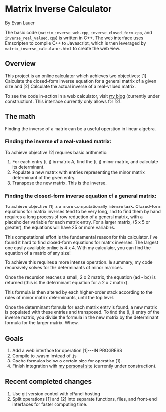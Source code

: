 # Matrix Inverse Calculator
By Evan Lauer

The basic code (`matrix_inverse_web.cpp`, `inverse_closed_form.cpp`, and `inverse_real_valued.cpp`) is written in C++. The web interface uses Emscripten to compile C++ to Javascript, which is then leveraged by `matrix_inverse_calculator.html` to create the web view.
## Overview
This project is an online calculator which achieves two objectives: [1] Calculate the closed-form inverse equation for a general matrix of a given size and [2] Calculate the actual inverse of a real-valued matrix.

To see the code in-action in a web calculator, visit [my blog](https://evanlauer.sites.carleton.edu/index.html) (currently under construction). This interface currently only allows for [2].

## The math
Finding the inverse of a matrix can be a useful operation in linear algebra.

### Finding the inverse of a real-valued matrix:
To achieve objective [2] requires basic arithmetic:

1) For each entry (i, j) in matrix A, find the (i, j) minor matrix, and calculate its determinant.
2) Populate a new matrix with entries representing the minor matrix determinant of the given entry.
3) Transpose the new matrix. This is the inverse.

### Finding the closed-form inverse equation of a general matrix:
To achieve objective [1] is a more computationally intense task. Closed-form equations for matrix inverses tend to be very long, and to find them by hand requires a long process of row reduction of a general matrix, with a placeholder variable for each matrix entry. For a larger matrix, (5 x 5 or greater), the equations will have 25 or more variables.

This computational effort is the fundamental reason for this calculator. I've found it hard to find closed-form equations for matrix inverses. The largest one easily available online is 4 x 4. With my calculator, you can find the equation of a matrix of any size!

To achieve this requires a more intense operation. In summary, my code recursively solves for the determinants of minor matrices. 

Once the recursion reaches a small, 2 x 2 matrix, the equation (ad - bc) is returned (this is the determinant equation for a 2 x 2 matrix). 

This formula is then altered by each higher-order stack according to the rules of minor matrix determinants, until the top level. 

Once the determinant formula for each matrix entry is found, a new matrix is populated with these entries and transposed. To find the (i, j) entry of the inverse matrix, you divide the formula in the new matrix by the determinant formula for the larger matrix. Whew.

## Goals
1. Add a web interface for operation [1]---IN PROGRESS
2. Compile to .wasm instead of .js
3. Cache formulas below a certain size for operation [1].
4. Finish integration with [my personal site](https://evanlauer.sites.carleton.edu) (currently under construction).

## Recent completed changes
1. Use git version control with cPanel hosting
2. Split operations [1] and [2] into separate functions, files, and front-end interfaces for faster computing time.
